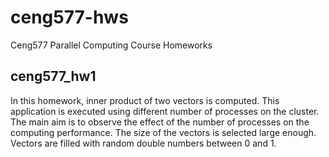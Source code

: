ceng577-hws
===========

Ceng577 Parallel Computing Course Homeworks

ceng577_hw1
-----------
In this homework, inner product of two vectors is computed. This application is executed using different number of processes on the cluster. The main aim is to observe the effect of the number of processes on the computing performance. The size of the vectors is selected large enough. Vectors are filled with random double numbers between 0 and 1.